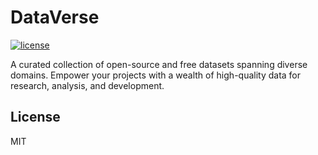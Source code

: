 # DataVerse

<a href="https://github.com/Rich-Harris/magic-string/blob/master/LICENSE.md">
  <img src="https://img.shields.io/npm/l/magic-string.svg"
       alt="license">
</a>

A curated collection of open-source and free datasets spanning diverse domains. Empower your projects with a wealth of high-quality data for research, analysis, and development.

## License

MIT
